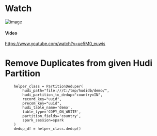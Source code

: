 
# Watch 
![image](https://github.com/soumilshah1995/hudi_partition_deduper/assets/39345855/2ee596e7-eb2f-4818-9c3f-3a788a2d36e8)

#### Video
https://www.youtube.com/watch?v=ue5M0_euwis


# Remove Duplicates from given Hudi Partition 
```
    helper_class = PartitionDeduper(
        hudi_path="file:///C:/tmp/hudidb/demo/",
        hudi_partition_to_dedup="country=IN",
        record_key="uuid",
        precom_key="uuid",
        hudi_table_name='demo',
        table_type='COPY_ON_WRITE',
        partition_fields='country',
        spark_session=spark
    )
    dedup_df = helper_class.dedup()

```
